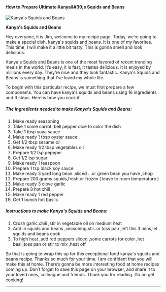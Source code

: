             

#### How to Prepare Ultimate Kanya&amp;#39;s Squids and Beans

![Kanya's Squids and Beans](https://img-global.cpcdn.com/recipes/5772868799430656/751x532cq70/kanyas-squids-and-beans-recipe-main-photo.jpg)

**Kanya's Squids and Beans**

Hey everyone, it is Jim, welcome to my recipe page. Today, we’re going to make a special dish, kanya's squids and beans. It is one of my favorites. This time, I will make it a little bit tasty. This is gonna smell and look delicious.

Kanya's Squids and Beans is one of the most favored of recent trending meals in the world. It’s easy, it is fast, it tastes delicious. It is enjoyed by millions every day. They’re nice and they look fantastic. Kanya's Squids and Beans is something that I’ve loved my whole life.

To begin with this particular recipe, we must first prepare a few components. You can have kanya's squids and beans using 16 ingredients and 3 steps. Here is how you cook it.

##### The ingredients needed to make Kanya's Squids and Beans:

1.  Make ready seasoning
2.  Take 1 some carrot ,bell pepper dice to color the dish
3.  Take 1 tbsp soya sauce
4.  Make ready 1 tbsp oyster sauce
5.  Get 1/2 tbsp sesame oil
6.  Make ready 1/2 tbsp vegetables oil
7.  Prepare 1/2 tsp pepeper
8.  Get 1/2 tsp sugar
9.  Make ready 1 teaspoon
10.  Prepare 1 tsp black soy sauce
11.  Make ready 3 yard long bean ,sliced …or green bean you have ,chop
12.  Prepare 200 grams squids,fresh or frozen ( leave to room temperature )
13.  Make ready 3 clove garlic
14.  Prepare 8 hot chili
15.  Make ready 1 red pepper
16.  Get 1 bunch hot basils

##### Instructions to make Kanya's Squids and Beans:

1.  Crush garlic,chili ,stir in vegetable oil on medium heat
2.  Add in squids and beans ,seasoning,stir..or toss pan ,left this 3 mins,let squids and beans cook
3.  To high heat ,add red peppers sliced ,some carrots for color ,hot basil,toss pan or stir to mix ,heat off

So that is going to wrap this up for this exceptional food kanya's squids and beans recipe. Thanks so much for your time. I am confident that you will make this at home. There’s gonna be more interesting food at home recipes coming up. Don’t forget to save this page on your browser, and share it to your loved ones, colleague and friends. Thank you for reading. Go on get cooking!

* * *